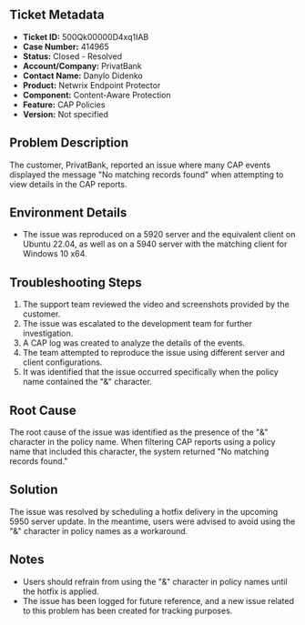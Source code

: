 ## Ticket Metadata
- **Ticket ID:** 500Qk00000D4xq1IAB
- **Case Number:** 414965
- **Status:** Closed - Resolved
- **Account/Company:** PrivatBank
- **Contact Name:** Danylo Didenko
- **Product:** Netwrix Endpoint Protector
- **Component:** Content-Aware Protection
- **Feature:** CAP Policies
- **Version:** Not specified

## Problem Description
The customer, PrivatBank, reported an issue where many CAP events displayed the message "No matching records found" when attempting to view details in the CAP reports.

## Environment Details
- The issue was reproduced on a 5920 server and the equivalent client on Ubuntu 22.04, as well as on a 5940 server with the matching client for Windows 10 x64.

## Troubleshooting Steps
1. The support team reviewed the video and screenshots provided by the customer.
2. The issue was escalated to the development team for further investigation.
3. A CAP log was created to analyze the details of the events.
4. The team attempted to reproduce the issue using different server and client configurations.
5. It was identified that the issue occurred specifically when the policy name contained the "&" character.

## Root Cause
The root cause of the issue was identified as the presence of the "&" character in the policy name. When filtering CAP reports using a policy name that included this character, the system returned "No matching records found."

## Solution
The issue was resolved by scheduling a hotfix delivery in the upcoming 5950 server update. In the meantime, users were advised to avoid using the "&" character in policy names as a workaround.

## Notes
- Users should refrain from using the "&" character in policy names until the hotfix is applied.
- The issue has been logged for future reference, and a new issue related to this problem has been created for tracking purposes.